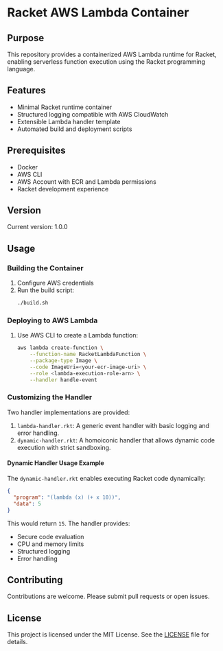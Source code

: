 # Racket AWS Lambda Container

## Purpose

This repository provides a containerized AWS Lambda runtime for Racket, enabling serverless function execution using the Racket programming language.

## Features

- Minimal Racket runtime container
- Structured logging compatible with AWS CloudWatch
- Extensible Lambda handler template
- Automated build and deployment scripts

## Prerequisites

- Docker
- AWS CLI
- AWS Account with ECR and Lambda permissions
- Racket development experience

## Version

Current version: 1.0.0

## Usage

### Building the Container

1. Configure AWS credentials
2. Run the build script:
   ```bash
   ./build.sh
   ```

### Deploying to AWS Lambda

1. Use AWS CLI to create a Lambda function:
   ```bash
   aws lambda create-function \
       --function-name RacketLambdaFunction \
       --package-type Image \
       --code ImageUri=<your-ecr-image-uri> \
       --role <lambda-execution-role-arn> \
       --handler handle-event
   ```

### Customizing the Handler

Two handler implementations are provided:

1. `lambda-handler.rkt`: A generic event handler with basic logging and error handling.
2. `dynamic-handler.rkt`: A homoiconic handler that allows dynamic code execution with strict sandboxing.

#### Dynamic Handler Usage Example

The `dynamic-handler.rkt` enables executing Racket code dynamically:

```json
{
  "program": "(lambda (x) (+ x 10))",
  "data": 5
}
```

This would return `15`. The handler provides:
- Secure code evaluation
- CPU and memory limits
- Structured logging
- Error handling

## Contributing

Contributions are welcome. Please submit pull requests or open issues.

## License

This project is licensed under the MIT License. See the [LICENSE](LICENSE) file for details.
